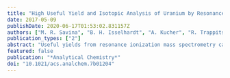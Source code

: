 ```yaml
---
title: "High Useful Yield and Isotopic Analysis of Uranium by Resonance Ionization Mass Spectrometry"
date: 2017-05-09
publishDate: 2020-06-17T01:53:02.831157Z
authors: ["M. R. Savina", "B. H. Isselhardt", "A. Kucher", "R. Trappitsch", "B. V. King", "D. Ruddle", "R. Gopal", "I. Hutcheon"]
publication_types: ["2"]
abstract: "Useful yields from resonance ionization mass spectrometry can be extremely high compared to other mass spectrometry techniques, but uranium analysis shows strong matrix effects arising from the tendency of uranium to form strongly bound oxide molecules that do not dissociate appreciably on energetic ion bombardment. We demonstrate a useful yield of 24% for metallic uranium. Modeling the laser ionization and ion transmission processes shows that the high useful yield is attributable to a high ion fraction achieved by resonance ionization. We quantify the reduction of uranium oxide surface layers by Ar<sup>+</sup> and Ga<sup>+</sup> sputtering. The useful yield for uranium atoms from a uranium dioxide matrix is 0.4% and rises to 2% when the surface is in sputter equilibrium with the ion beam. The lower useful yield from the oxide is almost entirely due to uranium oxide molecules reducing the neutral atom content of the sputtered flux. We demonstrate rapid isotopic analysis of solid uranium oxide at a precision of <0.5% relative standard deviation using relatively broadband lasers to mitigate spectroscopic fractionation."
featured: false
publication: "*Analytical Chemistry*"
doi: "10.1021/acs.analchem.7b01204"
---
```


